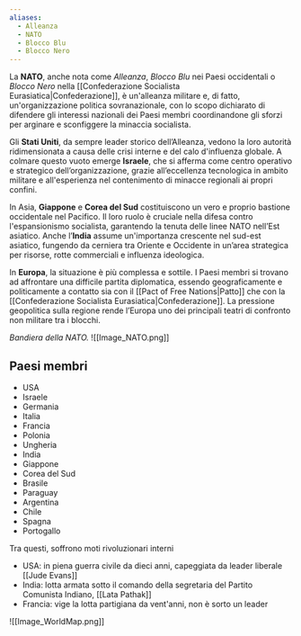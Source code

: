 ```yaml
---
aliases:
  - Alleanza
  - NATO
  - Blocco Blu
  - Blocco Nero
---
```

La **NATO**, anche nota come *Alleanza*, *Blocco Blu* nei Paesi occidentali o *Blocco Nero* nella [[Confederazione Socialista Eurasiatica|Confederazione]], è un'alleanza militare e, di fatto, un'organizzazione politica sovranazionale, con lo scopo dichiarato di difendere gli interessi nazionali dei Paesi membri coordinandone gli sforzi per arginare e sconfiggere la minaccia socialista.

Gli **Stati Uniti**, da sempre leader storico dell’Alleanza, vedono la loro autorità ridimensionata a causa delle crisi interne e del calo d'influenza globale. A colmare questo vuoto emerge **Israele**, che si afferma come centro operativo e strategico dell’organizzazione, grazie all’eccellenza tecnologica in ambito militare e all'esperienza nel contenimento di minacce regionali ai propri confini.

In Asia, **Giappone** e **Corea del Sud** costituiscono un vero e proprio bastione occidentale nel Pacifico. Il loro ruolo è cruciale nella difesa contro l'espansionismo socialista, garantendo la tenuta delle linee NATO nell’Est asiatico. Anche l’**India** assume un'importanza crescente nel sud-est asiatico, fungendo da cerniera tra Oriente e Occidente in un’area strategica per risorse, rotte commerciali e influenza ideologica.

In **Europa**, la situazione è più complessa e sottile. I Paesi membri si trovano ad affrontare una difficile partita diplomatica, essendo geograficamente e politicamente a contatto sia con il [[Pact of Free Nations|Patto]] che con la [[Confederazione Socialista Eurasiatica|Confederazione]]. La pressione geopolitica sulla regione rende l’Europa uno dei principali teatri di confronto non militare tra i blocchi.

*Bandiera della NATO.*
![[Image_NATO.png]]

## Paesi membri
- USA
- Israele
- Germania
- Italia
- Francia
- Polonia
- Ungheria
- India
- Giappone
- Corea del Sud
- Brasile
- Paraguay
- Argentina
- Chile
- Spagna
- Portogallo

Tra questi, soffrono moti rivoluzionari interni
- USA: in piena guerra civile da dieci anni, capeggiata da leader liberale [[Jude Evans]]
- India: lotta armata sotto il comando della segretaria del Partito Comunista Indiano, [[Lata Pathak]]
- Francia: vige la lotta partigiana da vent'anni, non è sorto un leader

![[Image_WorldMap.png]]
